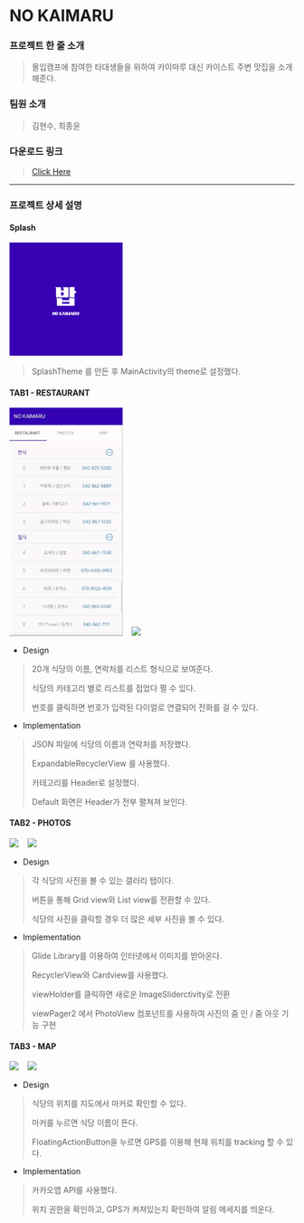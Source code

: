 # NO KAIMARU

### 프로젝트 한 줄 소개
> 몰입캠프에 참여한 타대생들을 위하여 카이마루 대신 카이스트 주변 맛집을 소개해준다.

### 팀원 소개
> 김현수, 최종윤  

### 다운로드 링크
> [Click Here](https://drive.google.com/file/d/1U405AnZg8mo9yUkzyT1M2L6q17bdciW0/view?usp=sharing)
---  

### 프로젝트 상세 설명

#### Splash
<img src="source/splashlogo.png" width="200">

> SplashTheme 를 만든 후 MainActivity의 theme로 설정했다.


#### TAB1 - RESTAURANT

<img src="source/tab1_1.gif" width="200">&nbsp;&nbsp;&nbsp;    <img src="source/tab1_2.gif" width="200">

+ Design
> 20개 식당의 이름, 연락처를 리스트 형식으로 보여준다. 
> 
> 식당의 카테고리 별로 리스트를 접었다 펼 수 있다. 
> 
> 번호를 클릭하면 번호가 입력된 다이얼로 연결되어 전화를 걸 수 있다. 

+ Implementation
> JSON 파일에 식당의 이름과 연락처를 저장했다.
> 
> ExpandableRecyclerView 를 사용했다.
> 
> 카테고리를 Header로 설정했다. 
> 
> Default 화면은 Header가 전부 펼쳐져 보인다.


#### TAB2 - PHOTOS

<img src="source/tab2_1.gif" width="200">&nbsp;&nbsp;&nbsp;    <img src="source/tab2_2.gif" width="200">

+ Design
> 각 식당의 사진을 볼 수 있는 갤러리 탭이다. 
> 
> 버튼을 통해 Grid view와 List view를 전환할 수 있다.
>
> 식당의 사진을 클릭할 경우 더 많은 세부 사진을 볼 수 있다.

+ Implementation
> Glide Library를 이용하여 인터넷에서 이미지를 받아온다.
> 
> RecyclerView와 Cardview를 사용했다.
>
> viewHolder를 클릭하면 새로운 ImageSliderctivity로 전환
>
> viewPager2 에서 PhotoView 컴포넌트를 사용하여 사진의 줌 인 / 줌 아웃 기능 구현

#### TAB3 - MAP

<img src="source/tab3_1.gif" width="200">&nbsp;&nbsp;&nbsp;   <img src="source/tab3_2.gif" width="200">

+ Design
> 식당의 위치를 지도에서 마커로 확인할 수 있다.
> 
> 마커를 누르면 식당 이름이 뜬다.
> 
> FloatingActionButton을 누르면 GPS를 이용해 현재 위치를 tracking 할 수 있다.

+ Implementation
> 카카오맵 API를 사용했다.
> 
> 위치 권한을 확인하고, GPS가 켜져있는지 확인하여 알림 메세지를 띄운다.
